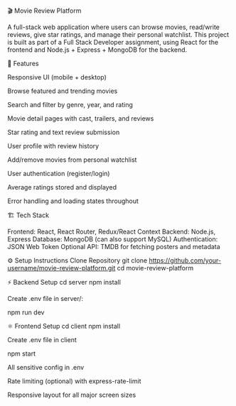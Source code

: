🎬 Movie Review Platform

A full-stack web application where users can browse movies, read/write reviews, give star ratings, and manage their personal watchlist.
This project is built as part of a Full Stack Developer assignment, using React for the frontend and Node.js + Express + MongoDB for the backend.

🚀 Features

Responsive UI (mobile + desktop)

Browse featured and trending movies

Search and filter by genre, year, and rating

Movie detail pages with cast, trailers, and reviews

Star rating and text review submission

User profile with review history

Add/remove movies from personal watchlist

User authentication (register/login)

Average ratings stored and displayed

Error handling and loading states throughout

🏗 Tech Stack

Frontend: React, React Router, Redux/React Context
Backend: Node.js, Express
Database: MongoDB (can also support MySQL)
Authentication: JSON Web Token
Optional API: TMDB for fetching posters and metadata

⚙️ Setup Instructions
Clone Repository
git clone https://github.com/your-username/movie-review-platform.git
cd movie-review-platform

⚡ Backend Setup
cd server
npm install


Create .env file in server/:

npm run dev

⚛️ Frontend Setup
cd client
npm install


Create .env file in client


npm start

All sensitive config in .env

Rate limiting (optional) with express-rate-limit

Responsive layout for all major screen sizes

